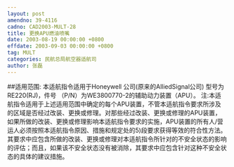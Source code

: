 ```yaml
---
layout: post
amendno: 39-4116
cadno: CAD2003-MULT-28
title: 更换APU燃油喷嘴
date: 2003-08-19 00:00:00 +0800
effdate: 2003-09-03 00:00:00 +0800
tag: MULT
categories: 民航总局航空器适航司
author: 张磊
---
```


##适用范围:
本适航指令适用于Honeywell 公司(原来的AlliedSignal公司) 型号为RE220(RJ)，件号 （P/N）为WE3800770-2的辅助动力装置（APU）。
注:本适航指令适用于上述适用范围中确定的每个APU装置，不管本适航指令要求所涉及的区域是否经过改装、更换或修理。对那些经过改装、更换或修理的APU装置，如果所做的改装、更换或修理影响本适航指令要求的实施，APU装置的所有人/营运人必须按照本适航指令原因、措施和规定处的5)段要求获得等效的符合性方法。其要求中应包含所做的改装、更换或修理对本适航指令所针对的不安全状态的影响的评估；而且，如果该不安全状态没有被消除，其要求中应包含针对这种不安全状态的具体的建议措施。

